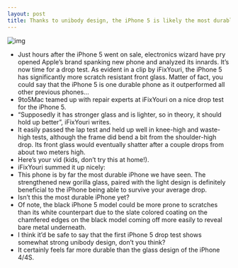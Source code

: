 ```yaml
---
layout: post
title: Thanks to unibody design, the iPhone 5 is likely the most durable iPhone yet
---
```

![img](http://media.idownloadblog.com/wp-content/uploads/2012/09/iPhone-5-drop-test-iFixYouri.jpg)
* Just hours after the iPhone 5 went on sale, electronics wizard have pry opened Apple’s brand spanking new phone and analyzed its innards. It’s now time for a drop test. As evident in a clip by iFixYouri, the iPhone 5 has significantly more scratch resistant front glass. Matter of fact, you could say that the iPhone 5 is one durable phone as it outperformed all other previous phones…
* 9to5Mac teamed up with repair experts at iFixYouri on a nice drop test for the iPhone 5.
* “Supposedly it has stronger glass and is lighter, so in theory, it should hold up better”, iFixYouri writes.
* It easily passed the lap test and held up well in knee-high and waste-high tests, although the frame did bend a bit from the shoulder-high drop. Its front glass would eventually shatter after a couple drops from about two meters high.
* Here’s your vid (kids, don’t try this at home!).
* iFixYouri summed it up nicely:
* This phone is by far the most durable iPhone we have seen. The strengthened new gorilla glass, paired with the light design is definitely beneficial to the iPhone being able to survive your average drop.
* Isn’t this the most durable iPhone yet?
* Of note, the black iPhone 5 model could be more prone to scratches than its white counterpart due to the slate colored coating on the chamfered edges on the black model coming off more easily to reveal bare metal underneath.
* I think it’d be safe to say that the first iPhone 5 drop test shows somewhat strong unibody design, don’t you think?
* It certainly feels far more durable than the glass design of the iPhone 4/4S.

